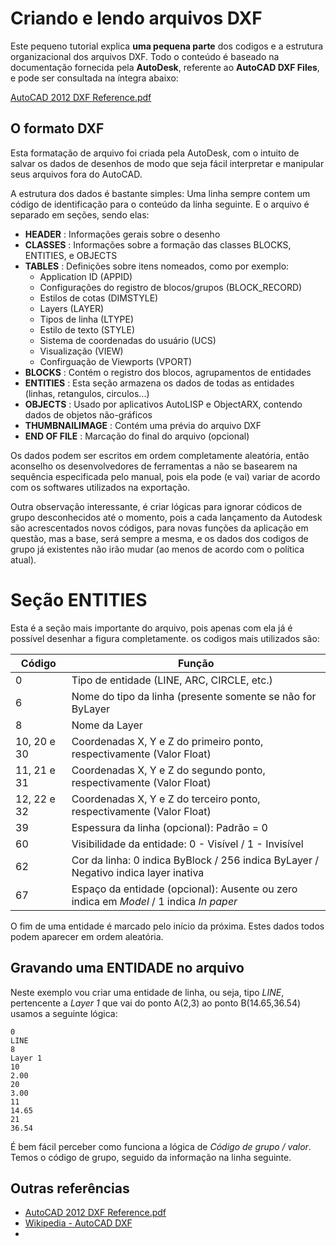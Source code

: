 # Criando e lendo arquivos DXF

Este pequeno tutorial explica **uma pequena parte** dos codigos e a estrutura organizacional dos arquivos DXF.
Todo o conteúdo é baseado na documentação fornecida pela **AutoDesk**, referente ao **AutoCAD DXF Files**, e pode ser consultada na íntegra abaixo:

[AutoCAD 2012 DXF Reference.pdf](https://images.autodesk.com/adsk/files/autocad_2012_pdf_dxf-reference_enu.pdf)

## O formato DXF

Esta formatação de arquivo foi criada pela AutoDesk, com o intuito de salvar os dados de desenhos de modo que seja fácil interpretar e manipular seus arquivos fora do AutoCAD.

A estrutura dos dados é bastante simples: Uma linha sempre contem um código de identificação para o conteúdo da linha seguinte. E o arquivo é separado em seções, sendo elas:

- **HEADER** : Informações gerais sobre o desenho
- **CLASSES** : Informações sobre a formação das classes BLOCKS, ENTITIES, e OBJECTS
- **TABLES** : Definições sobre itens nomeados, como por exemplo:
  - Application ID (APPID)
  - Configurações do registro de blocos/grupos (BLOCK_RECORD)
  - Estilos de cotas (DIMSTYLE)
  - Layers (LAYER)
  - Tipos de linha (LTYPE)
  - Estilo de texto (STYLE)
  - Sistema de coordenadas do usuário (UCS)
  - Visualização (VIEW)
  - Confirguação de Viewports (VPORT)
- **BLOCKS** : Contém o registro dos blocos, agrupamentos de entidades
- **ENTITIES** : Esta seção armazena os dados de todas as entidades (linhas, retangulos, circulos...)
- **OBJECTS** : Usado por aplicativos AutoLISP e ObjectARX, contendo dados de objetos não-gráficos
- **THUMBNAILIMAGE** : Contém uma prévia do arquivo DXF
- **END OF FILE** : Marcação do final do arquivo (opcional)

Os dados podem ser escritos em ordem completamente aleatória, então aconselho os desenvolvedores de ferramentas a não se basearem na sequência especificada pelo manual, pois ela pode (e vai) variar de acordo com os softwares utilizados na exportação.

Outra observação interessante, é criar lógicas para ignorar códicos de grupo desconhecidos até o momento, pois a cada lançamento da Autodesk são acrescentados novos códigos, para novas funções da aplicação em questão, mas a base, será sempre a mesma, e os dados dos codigos de grupo já existentes não irão mudar (ao menos de acordo com o política atual).

# Seção ENTITIES

Esta é a seção mais importante do arquivo, pois apenas com ela já é possível desenhar a figura completamente.
os codigos mais utilizados são:

| **Código** | **Função** |
| ---------- | ---------- |
| 0 | Tipo de entidade (LINE, ARC, CIRCLE, etc.)|
| 6 | Nome do tipo da linha (presente somente se não for ByLayer |
| 8 | Nome da Layer |
| 10, 20 e 30 | Coordenadas X, Y e Z do primeiro ponto, respectivamente (Valor Float) |
| 11, 21 e 31 | Coordenadas X, Y e Z do segundo ponto, respectivamente (Valor Float) |
| 12, 22 e 32 | Coordenadas X, Y e Z do terceiro ponto, respectivamente (Valor Float) |
| 39 | Espessura da linha (opcional): Padrão = 0 |
| 60 | Visibilidade da entidade: 0 - Visível / 1 - Invisível |
| 62 | Cor da linha: 0 indica ByBlock / 256 indica ByLayer / Negativo indica layer inativa |
| 67 | Espaço da entidade (opcional): Ausente ou zero indica em *Model* / 1 indica *In paper* |

O fim de uma entidade é marcado pelo início da próxima. Estes dados todos podem aparecer em ordem aleatória.

## Gravando uma ENTIDADE no arquivo

Neste exemplo vou criar uma entidade de linha, ou seja, tipo *LINE*, pertencente a *Layer 1* que vai do ponto A(2,3) ao ponto B(14.65,36.54) usamos a seguinte lógica:
```
0
LINE
8
Layer 1
10
2.00
20
3.00
11
14.65
21
36.54
```
É bem fácil perceber como funciona a lógica de *Código de grupo / valor*. Temos o código de grupo, seguido da informação na linha seguinte.



## Outras referências
- [AutoCAD 2012 DXF Reference.pdf](https://images.autodesk.com/adsk/files/autocad_2012_pdf_dxf-reference_enu.pdf)
- [Wikipedia - AutoCAD DXF](https://en.wikipedia.org/wiki/AutoCAD_DXF)
- 
